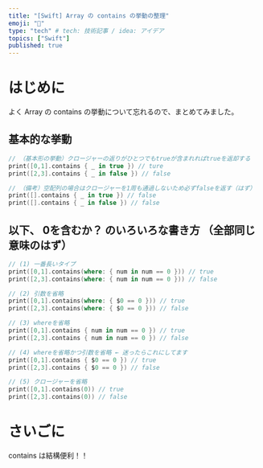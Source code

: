 ```yaml
---
title: "[Swift] Array の contains の挙動の整理"
emoji: "🔖"
type: "tech" # tech: 技術記事 / idea: アイデア
topics: ["Swift"]
published: true
---
```


# はじめに

よく Array の contains の挙動について忘れるので、まとめてみました。

## 基本的な挙動

```swift
// （基本形の挙動）クロージャーの返りがひとつでもtrueが含まれればtrueを返却する
print([0,1].contains { _ in true }) // ture
print([2,3].contains { _ in false }) // false

// （備考）空配列の場合はクロージャーを1周も通過しないため必ずfalseを返す（はず）
print([].contains { _ in true }) // false
print([].contains { _ in false }) // false
```

## 以下、 0を含むか？ のいろいろな書き方 （全部同じ意味のはず）

```swift
// (1) 一番長いタイプ
print([0,1].contains(where: { num in num == 0 })) // true
print([2,3].contains(where: { num in num == 0 })) // false

// (2) 引数を省略
print([0,1].contains(where: { $0 == 0 })) // true
print([2,3].contains(where: { $0 == 0 })) // false

// (3) whereを省略
print([0,1].contains { num in num == 0 }) // true
print([2,3].contains { num in num == 0 }) // false

// (4) whereを省略かつ引数を省略 ← 迷ったらこれにしてます
print([0,1].contains { $0 == 0 }) // true
print([2,3].contains { $0 == 0 }) // false

// (5) クロージャーを省略
print([0,1].contains(0)) // true
print([2,3].contains(0)) // false
```

# さいごに

contains は結構便利！！
